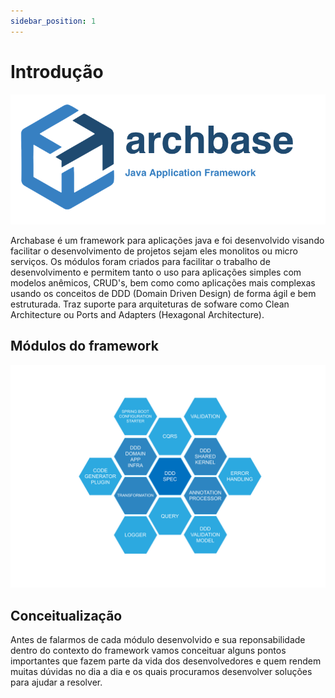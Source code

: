 ```yaml
---
sidebar_position: 1
---
```

# Introdução

![](./img/archbase_banner.png)


Archabase é um framework para aplicações java e foi desenvolvido visando facilitar o desenvolvimento de projetos sejam eles monolitos ou micro serviços. Os módulos foram criados para facilitar o trabalho de desenvolvimento e permitem tanto o uso para aplicações simples com modelos anêmicos, CRUD's, bem como como aplicações mais complexas usando os conceitos de DDD (Domain Driven Design) de forma ágil e bem estruturada. Traz suporte para arquiteturas de sofware como Clean Architecture ou Ports and Adapters (Hexagonal Architecture).


## Módulos do framework

![](./img/archbase_diagram_framework.png)


## Conceitualização

Antes de falarmos de cada módulo desenvolvido e sua reponsabilidade dentro do contexto do framework vamos conceituar alguns pontos importantes que fazem parte da vida dos desenvolvedores e quem rendem muitas dúvidas no dia a dia e os quais procuramos desenvolver soluções para ajudar a resolver.

